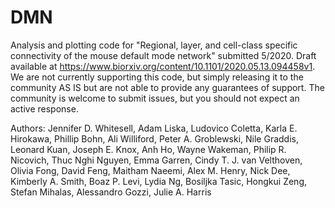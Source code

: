 # DMN
Analysis and plotting code for "Regional, layer, and cell-class specific connectivity of the mouse default mode network" submitted 5/2020. Draft available at https://www.biorxiv.org/content/10.1101/2020.05.13.094458v1.
We are not currently supporting this code, but simply releasing it to the community AS IS but are not able to provide any guarantees of support. The community is welcome to submit issues, but you should not expect an active response.

Authors: Jennifer D. Whitesell, Adam Liska, Ludovico Coletta, Karla E. Hirokawa, Phillip Bohn, Ali Williford, Peter A. Groblewski, Nile Graddis, Leonard Kuan, Joseph E. Knox, Anh Ho, Wayne Wakeman, Philip R. Nicovich, Thuc Nghi Nguyen, Emma Garren, Cindy T. J. van Velthoven, Olivia Fong, David Feng, Maitham Naeemi, Alex M. Henry, Nick Dee, Kimberly A. Smith, Boaz P. Levi, Lydia Ng, Bosiljka Tasic, Hongkui Zeng, Stefan Mihalas, Alessandro Gozzi, Julie A. Harris
